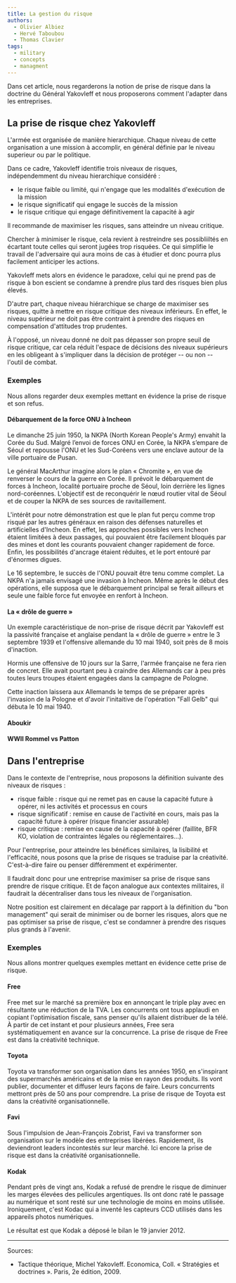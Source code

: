 ```yaml
---
title: La gestion du risque
authors:
  - Olivier Albiez
  - Hervé Taboubou
  - Thomas Clavier
tags:
  - military
  - concepts
  - managment
---
```


Dans cet article, nous regarderons la notion de prise de risque dans la doctrine du Général Yakovleff et nous proposerons comment l'adapter dans les entreprises.


## La prise de risque chez Yakovleff

L'armée est organisée de manière hierarchique. Chaque niveau de cette organisation a une mission à accomplir, en général définie par le niveau superieur ou par le politique.

Dans ce cadre, Yakovleff identifie trois niveaux de risques, indépendemment du niveau hierarchique considéré :

- le risque faible ou limité, qui n'engage que les modalités d'exécution de la mission
- le risque significatif qui engage le succès de la mission
- le risque critique qui engage définitivement la capacité à agir

Il recommande de maximiser les risques, sans atteindre un niveau critique.

Chercher à minimiser le risque, cela revient à restreindre ses possibliiltés en écartant toute celles qui seront jugées trop risquées. Ce qui simplifie le travail de l'adversaire qui aura moins de cas à étudier et donc pourra plus facilement anticiper les actions.

Yakovleff mets alors en évidence le paradoxe, celui qui ne prend pas de risque à bon escient se condamne à prendre plus tard des risques bien plus élevés.





D'autre part, chaque niveau hiérarchique se charge de maximiser ses risques, quitte à mettre en risque critique des niveaux inférieurs. En effet, le niveau supérieur ne doit pas être contraint à prendre des risques en compensation d'attitudes trop prudentes.

À l'opposé, un niveau donné ne doit pas dépasser son propre seuil de risque critique, car cela réduit l'espace de décisions des niveaux supérieurs en les obligeant à s'impliquer dans la décision de protéger -- ou non -- l'outil de combat.


### Exemples

Nous allons regarder deux exemples mettant en évidence la prise de risque et son refus.


#### Débarquement de la force ONU à Incheon

Le dimanche 25 juin 1950, la NKPA (North Korean People's Army) envahit la Corée du Sud. Malgré l’envoi de forces ONU en Corée, la NKPA s’empare de Séoul et repousse l'ONU et les Sud-Coréens vers une enclave autour de la ville portuaire de Pusan.

Le général MacArthur imagine alors le plan « Chromite », en vue de renverser le cours de la guerre en Corée. Il prévoit le débarquement de forces à Incheon, localité portuaire proche de Séoul, loin derrière les lignes nord-coréennes. L'objectif est de reconquérir le nœud routier vital de Séoul et de couper la NKPA de ses sources de ravitaillement.

L'intérêt pour notre démonstration est que le plan fut perçu comme trop risqué par les autres généraux en raison des défenses naturelles et artificielles d'Incheon. En effet, les approches possibles vers Incheon étaient limitées à deux passages, qui pouvaient être facilement bloqués par des mines et dont les courants pouvaient changer rapidement de force. Enfin, les possibilités d'ancrage étaient réduites, et le port entouré par d'énormes digues.

Le 16 septembre, le succès de l'ONU pouvait être tenu comme complet. La NKPA n'a jamais envisagé une invasion à Incheon. Même après le début des opérations, elle supposa que le débarquement principal se ferait ailleurs et seule une faible force fut envoyée en renfort à Incheon.


#### La « drôle de guerre »

Un exemple caractéristique de non-prise de risque décrit par Yakovleff est la passivité française et anglaise pendant la « drôle de guerre » entre le 3 septembre 1939 et l'offensive allemande du 10 mai 1940, soit près de 8 mois d'inaction.

Hormis une offensive de 10 jours sur la Sarre, l'armée française ne fera rien de concret. Elle avait pourtant peu à craindre des Allemands car à peu près toutes leurs troupes étaient engagées dans la campagne de Pologne.

Cette inaction laissera aux Allemands le temps de se préparer après l'invasion de la Pologne et d'avoir l'initaitive de l'opération "Fall Gelb" qui débuta le 10 mai 1940.


#### Aboukir


#### WWII Rommel vs Patton


## Dans l'entreprise

Dans le contexte de l'entreprise, nous proposons la définition suivante des niveaux de risques :

- risque faible : risque qui ne remet pas en cause la capacité future à opérer, ni les activités et processus en cours
- risque significatif : remise en cause de l'activité en cours, mais pas la capacité future à opérer (risque financier assurable)
- risque critique : remise en cause de la capacité à opérer (faillite, BFR KO, violation de contraintes légales ou réglementaires...).

Pour l'entreprise, pour atteindre les bénéfices similaires, la lisibilité et l'efficacité, nous posons que la prise de risques se traduise par la créativité. C'est-à-dire faire ou penser différemment et expérimenter.

Il faudrait donc pour une entreprise maximiser sa prise de risque sans prendre de risque critique. Et de façon analogue aux contextes militaires, il faudrait la décentraliser dans tous les niveaux de l'organisation.

Notre position est clairement en décalage par rapport à la définition du "bon management" qui serait de minimiser ou de borner les risques, alors que ne pas optimiser sa prise de risque, c'est se condamner à prendre des risques plus grands à l'avenir.


### Exemples

Nous allons montrer quelques exemples mettant en évidence cette prise de risque.


#### Free

Free met sur le marché sa première box en annonçant le triple play avec en résultante une réduction de la TVA. Les concurrents ont tous applaudi en copiant l'optimisation fiscale, sans penser qu'ils allaient distribuer de la télé. À partir de cet instant et pour plusieurs années, Free sera systématiquement en avance sur la concurrence. La prise de risque de Free est dans la créativité technique.


#### Toyota

Toyota va transformer son organisation dans les années 1950, en s'inspirant des supermarchés américains et de la mise en rayon des produits. Ils vont publier, documenter et diffuser leurs façons de faire. Leurs concurrents mettront près de 50 ans pour comprendre. La prise de risque de Toyota est dans la créativité organisationnelle.


#### Favi

Sous l'impulsion de Jean-François Zobrist, Favi va transformer son organisation sur le modèle des entreprises libérées. Rapidement, ils deviendront leaders incontestés sur leur marché. Ici encore la prise de risque est dans la créativité organisationnelle.


#### Kodak

Pendant près de vingt ans, Kodak a refusé de prendre le risque de diminuer les marges élevées des pellicules argentiques. Ils ont donc raté le passage au numérique et sont resté sur une technologie de moins en moins utilisée. Ironiquement, c'est Kodac qui a inventé les capteurs CCD utilisés dans les appareils photos numériques.

Le résultat est que Kodak a déposé le bilan le 19 janvier 2012.


---
Sources:

- Tactique théorique, Michel Yakovleff. Economica, Coll. « Stratégies et doctrines ». Paris, 2e édition, 2009.
